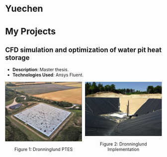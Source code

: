# Yuechen
# My Projects

## CFD simulation and optimization of water pit heat storage
- **Description**: Master thesis.
- **Technologies Used**: Ansys Fluent.

<div style="display: flex; flex-direction: row; justify-content: space-around;">
    <div style="flex: 1; text-align: center; margin-right: 10px;">
        <img src="https://github.com/YuechenTUM/Yuechen/raw/main/Figures/Dronninglund%20PTES.jpg" alt="Dronninglund PTES" width="400"/>
        <p>Figure 1: Dronninglund PTES</p>
    </div>
    <div style="flex: 1; text-align: center;">
        <img src="https://github.com/YuechenTUM/Yuechen/raw/main/Figures/Dronninglund%20Implementation.png" alt="Dronninglund Implementation" width="400"/>
        <p>Figure 2: Dronninglund Implementation</p>
    </div>
</div>
